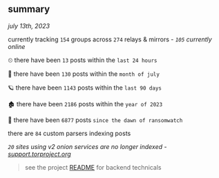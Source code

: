
## summary
_july 13th, 2023_

currently tracking `154` groups across `274` relays & mirrors - _`105` currently online_

⏲ there have been `13` posts within the `last 24 hours`

🦈 there have been `130` posts within the `month of july`

🪐 there have been `1143` posts within the `last 90 days`

🏚 there have been `2186` posts within the `year of 2023`

🦕 there have been `6877` posts `since the dawn of ransomwatch`

there are `84` custom parsers indexing posts

_`20` sites using v2 onion services are no longer indexed - [support.torproject.org](https://support.torproject.org/onionservices/v2-deprecation/)_

> see the project [README](https://github.com/joshhighet/ransomwatch#ransomwatch--) for backend technicals
